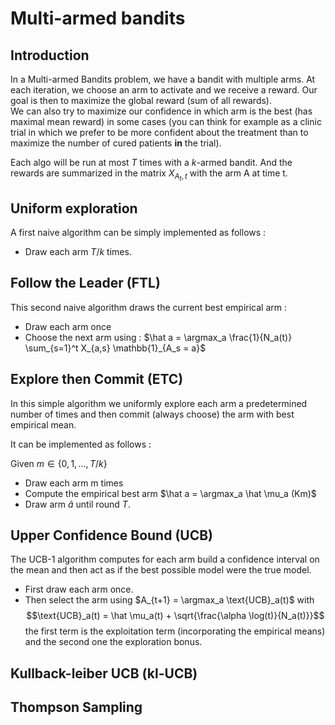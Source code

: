 # Multi-armed bandits

## Introduction

In a Multi-armed Bandits problem, we have a bandit with multiple arms. At each iteration, we choose an arm to activate and we receive a reward. Our goal is then to maximize the global reward (sum of all rewards).    
We can also try to maximize our confidence in which arm is the best (has maximal mean reward) in some cases (you can think for example as a clinic trial in which we prefer to be more confident about the treatment than to maximize the number of cured patients **in** the trial).

Each algo will be run at most $T$ times with a $k$-armed bandit. And the rewards are summarized in the matrix $X_{A_t,t}$ with the arm A at time t.

## Uniform exploration 

A first naive algorithm can be simply implemented as follows : 
* Draw each arm $T/k$ times.

## Follow the Leader (FTL)

This second naive algorithm draws the current best empirical arm : 
* Draw each arm once
* Choose the next arm using : $\hat a = \argmax_a \frac{1}{N_a(t)} \sum_{s=1}^t X_{a,s} \mathbb{1}_{A_s = a}$ 

## Explore then Commit (ETC)

In this simple algorithm we uniformly explore each arm a predetermined number of times and then commit (always choose) the arm with best empirical mean.

It can be implemented as follows :   

Given $m \in \{0,1,...,T/k\}$ 
* Draw each arm m times
* Compute the empirical best arm $\hat a = \argmax_a \hat \mu_a (Km)$
* Draw arm $\hat a$ until round $T$.

## Upper Confidence Bound (UCB)

The UCB-1 algorithm computes for each arm build a confidence interval on the mean and then act as if the best possible model were the true model.
* First draw each arm once.
* Then select the arm using $A_{t+1} = \argmax_a \text{UCB}_a(t)$ with 
$$\text{UCB}_a(t) = \hat \mu_a(t) + \sqrt{\frac{\alpha \log(t)}{N_a(t)}}$$
the first term is the exploitation term (incorporating the empirical means) and the second one the exploration bonus.

## Kullback-leiber UCB (kl-UCB)

## Thompson Sampling